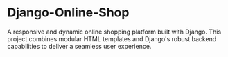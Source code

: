 # Django-Online-Shop
A responsive and dynamic online shopping platform built with Django. This project combines modular HTML templates and Django's robust backend capabilities to deliver a seamless user experience.
